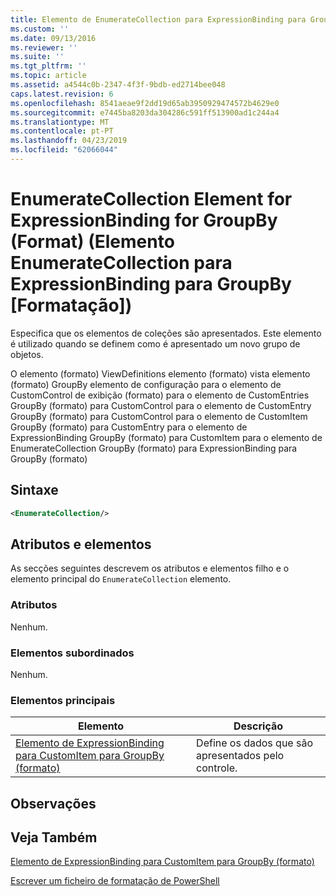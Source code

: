 ```yaml
---
title: Elemento de EnumerateCollection para ExpressionBinding para GroupBy (formato) | Documentos da Microsoft
ms.custom: ''
ms.date: 09/13/2016
ms.reviewer: ''
ms.suite: ''
ms.tgt_pltfrm: ''
ms.topic: article
ms.assetid: a4544c0b-2347-4f3f-9bdb-ed2714bee048
caps.latest.revision: 6
ms.openlocfilehash: 8541aeae9f2dd19d65ab3950929474572b4629e0
ms.sourcegitcommit: e7445ba8203da304286c591ff513900ad1c244a4
ms.translationtype: MT
ms.contentlocale: pt-PT
ms.lasthandoff: 04/23/2019
ms.locfileid: "62066044"
---
```

# <a name="enumeratecollection-element-for-expressionbinding-for-groupby-format"></a>EnumerateCollection Element for ExpressionBinding for GroupBy (Format) (Elemento EnumerateCollection para ExpressionBinding para GroupBy [Formatação])

Especifica que os elementos de coleções são apresentados. Este elemento é utilizado quando se definem como é apresentado um novo grupo de objetos.

O elemento (formato) ViewDefinitions elemento (formato) vista elemento (formato) GroupBy elemento de configuração para o elemento de CustomControl de exibição (formato) para o elemento de CustomEntries GroupBy (formato) para CustomControl para o elemento de CustomEntry GroupBy (formato) para CustomControl para o elemento de CustomItem GroupBy (formato) para CustomEntry para o elemento de ExpressionBinding GroupBy (formato) para CustomItem para o elemento de EnumerateCollection GroupBy (formato) para ExpressionBinding para GroupBy (formato)

## <a name="syntax"></a>Sintaxe

```xml
<EnumerateCollection/>
```

## <a name="attributes-and-elements"></a>Atributos e elementos

As secções seguintes descrevem os atributos e elementos filho e o elemento principal do `EnumerateCollection` elemento.

### <a name="attributes"></a>Atributos

Nenhum.

### <a name="child-elements"></a>Elementos subordinados

Nenhum.

### <a name="parent-elements"></a>Elementos principais

|Elemento|Descrição|
|-------------|-----------------|
|[Elemento de ExpressionBinding para CustomItem para GroupBy (formato)](./expressionbinding-element-for-customitem-for-groupby-format.md)|Define os dados que são apresentados pelo controle.|

## <a name="remarks"></a>Observações

## <a name="see-also"></a>Veja Também

[Elemento de ExpressionBinding para CustomItem para GroupBy (formato)](./expressionbinding-element-for-customitem-for-groupby-format.md)

[Escrever um ficheiro de formatação de PowerShell](./writing-a-powershell-formatting-file.md)
